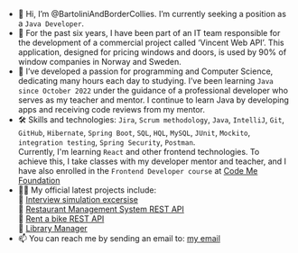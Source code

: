 - 👋 Hi, I’m @BartoliniAndBorderCollies. I’m currently seeking a position as a `Java Developer`.
- 🔭 For the past six years, I have been part of an IT team responsible for the development of a commercial project called ‘Vincent Web API’. This application, designed for pricing windows and doors, is used by 90% of window companies in Norway and Sweden.
- 👀 I’ve developed a passion for programming and Computer Science, dedicating many hours each day to studying. I’ve been learning `Java since October 2022` under the guidance of a professional developer who serves as my teacher and mentor. I continue to learn Java by developing apps and receiving code reviews from my mentor.
- 🛠 Skills and technologies: `Jira`, `Scrum methodology`, `Java`, `IntelliJ`, `Git`, `GitHub`, `Hibernate`, `Spring Boot`, `SQL`, `HQL`, `MySQL`, `JUnit`, `Mockito`, `integration testing`, `Spring Security`, `Postman`.
<br>  Currently, I'm learning `React` and other frontend technologies. To achieve this, I take classes with my developer mentor and teacher, and I have also enrolled in the `Frontend Developer course` at [Code Me Foundation](https://codeme.pl/b2b-en)
- 👩‍💻 My official latest projects include:
<br> 🔭 [Interview simulation excersise](https://github.com/BartoliniAndBorderCollies/EMS_junior_developer_interview)
<br> 🔭 [Restaurant Management System REST API](https://github.com/BartoliniAndBorderCollies/Restaurant_Management_System_REST_API)
<br> 🔭 [Rent a bike REST API](https://github.com/BartoliniAndBorderCollies/Bike.v2_REST_API)
<br> 🔭 [Library Manager](https://github.com/BartoliniAndBorderCollies/Library_Manager_Official)
- 📫 You can reach me by sending an email to: <a href="mailto:bartek.klodnicki@gmail.com">my email</a>

<!---
BartoliniAndBorderCollies/BartoliniAndBorderCollies is a ✨ special ✨ repository because its `README.md` (this file) appears on your GitHub profile.
You can click the Preview link to take a look at your changes.
--->
